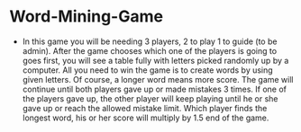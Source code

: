 # Word-Mining-Game

- In this game you will be needing 3 players, 2 to play 1 to guide (to be admin). After the game chooses which one of the players is going to goes first, you will see a table fully with letters picked randomly up by a computer. All you need to win the game is to create words by using given letters. Of course, a longer word means more score. The game will continue until both players gave up or made mistakes 3 times. If one of the players gave up, the other player will keep playing until he or she gave up or reach the allowed mistake limit. Which player finds the longest word, his or her score will multiply by 1.5 end of the game.
